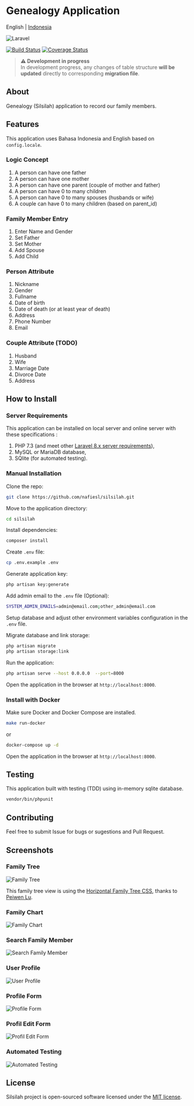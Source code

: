 # Genealogy Application

English | [Indonesia](README.id.md)

![Laravel](https://laravel.com/assets/img/components/logo-laravel.svg)

[![Build Status](https://travis-ci.org/nafiesl/silsilah.svg?branch=master)](https://travis-ci.org/nafiesl/silsilah)
[![Coverage Status](https://coveralls.io/repos/github/nafiesl/silsilah/badge.svg?branch=master)](https://coveralls.io/github/nafiesl/silsilah?branch=master)

> **⚠️ Development in progress**  
> In development progress, any changes of table structure **will be updated** directly to corresponding **migration file**.

## About

Genealogy (Silsilah) application to record our family members.

## Features

This application uses Bahasa Indonesia and English based on `config.locale`.

### Logic Concept

1. A person can have one father
2. A person can have one mother
3. A person can have one parent (couple of mother and father)
4. A person can have 0 to many children
5. A person can have 0 to many spouses (husbands or wife)
6. A couple can have 0 to many children (based on parent_id)

### Family Member Entry

1. Enter Name and Gender
2. Set Father
3. Set Mother
4. Add Spouse
5. Add Child

### Person Attribute

1. Nickname
2. Gender
3. Fullname
4. Date of birth
5. Date of death (or at least year of death)
6. Address
7. Phone Number
8. Email

### Couple Attribute (TODO)

1. Husband
2. Wife
3. Marriage Date
4. Divorce Date
5. Address

## How to Install

### Server Requirements

This application can be installed on local server and online server with these specifications :

1. PHP 7.3 (and meet other [Laravel 8.x server requirements](https://laravel.com/docs/8.x/deployment#server-requirements)),
2. MySQL or MariaDB database,
3. SQlite (for automated testing).

### Manual Installation

Clone the repo:

```bash
git clone https://github.com/nafiesl/silsilah.git
```

Move to the application directory:

```bash
cd silsilah
```

Install dependencies:

```bash
composer install
```

Create `.env` file:

```bash
cp .env.example .env
```

Generate application key:

```bash
php artisan key:generate
```

Add admin email to the `.env` file (Optional):

```bash
SYSTEM_ADMIN_EMAILS=admin@email.com;other_admin@email.com
```

Setup database and adjust other environment variables configuration in the `.env` file.

Migrate database and link storage:

```bash
php artisan migrate
php artisan storage:link
```

Run the application:

```bash
php artisan serve --host 0.0.0.0  --port=8000
```

Open the application in the browser at `http://localhost:8000`.

### Install with Docker

Make sure Docker and Docker Compose are installed.

```bash
make run-docker
```

or

```bash
docker-compose up -d
```

Open the application in the browser at `http://localhost:8000`.

## Testing

This application built with testing (TDD) using in-memory sqlite database.

```bash
vendor/bin/phpunit
```

## Contributing

Feel free to submit Issue for bugs or sugestions and Pull Request.

## Screenshots

### Family Tree

![Family Tree](public/images/02-pohon-keluarga.jpg "Family Tree")

This family tree view is using the [Horizontal Family Tree CSS](https://codepen.io/P233/pen/Kzbsi), thanks to [Peiwen Lu](https://codepen.io/P233/pen/Kzbsi).

### Family Chart

![Family Chart](public/images/03-bagan-keluarga.jpg "Family Chart")

### Search Family Member

![Search Family Member](public/images/01-cari-keluarga.jpg "Search Family Member")

### User Profile

![User Profile](public/images/04-profil.jpg "User Profile")

### Profile Form

![Profile Form](public/images/05-form-profil.jpg "Profile Form")

### Profil Edit Form

![Profil Edit Form](public/images/06-edit-profil.jpg "Profil Edit Form")

### Automated Testing

![Automated Testing](public/images/07-automated-testing.jpg "Automated Testing")

## License

Silsilah project is open-sourced software licensed under the [MIT license](LICENSE).
